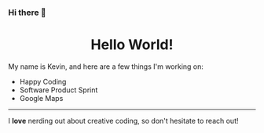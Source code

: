 ### Hi there 👋

<!--
**Sameer93028/Sameer93028** is a ✨ _special_ ✨ repository because its `README.md` (this file) appears on your GitHub profile.

Here are some ideas to get you started:

- 🔭 I’m currently working on ...
- 🌱 I’m currently learning ...
- 👯 I’m looking to collaborate on ...
- 🤔 I’m looking for help with ...
- 💬 Ask me about ...
- 📫 How to reach me: ...
- 😄 Pronouns: ...
- ⚡ Fun fact: ...
-->

<h1 align="center">Hello World!</h1>

<p>My name is Kevin, and here are a few things I'm working on:</p>

<ul>
  <li>Happy Coding</li>
  <li>Software Product Sprint</li>
  <li>Google Maps</li>
</ul>

<hr>

<p>I <strong>love</strong> nerding out about creative coding, so don't hesitate to reach out!</p>
